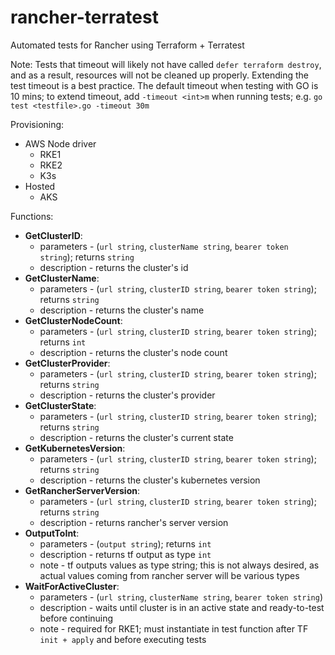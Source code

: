 # rancher-terratest

Automated tests for Rancher using Terraform + Terratest


Note: Tests that timeout will likely not have called `defer terraform destroy`, and as a result, resources will not be cleaned up properly. Extending the test timeout is a best practice. The default timeout when testing with GO is 10 mins; to extend timeout, add `-timeout <int>m` when running tests; e.g. `go test <testfile>.go -timeout 30m`


Provisioning:
- AWS Node driver
  - RKE1
  - RKE2
  - K3s
- Hosted
  - AKS



Functions:
- **GetClusterID**: 
  - parameters - (`url string`, `clusterName string`, `bearer token string`); returns `string`
  - description - returns the cluster's id
- **GetClusterName**:
  - parameters - (`url string`, `clusterID string`, `bearer token string`); returns `string`
  - description - returns the cluster's name
- **GetClusterNodeCount**:
  - parameters - (`url string`, `clusterID string`, `bearer token string`); returns `int`
  - description - returns the cluster's node count
- **GetClusterProvider**:
  - parameters - (`url string`, `clusterID string`, `bearer token string`); returns `string`
  - description - returns the cluster's provider
- **GetClusterState**:
  - parameters - (`url string`, `clusterID string`, `bearer token string`); returns `string`
  - description - returns the cluster's current state
- **GetKubernetesVersion**:
  - parameters - (`url string`, `clusterID string`, `bearer token string`); returns `string`
  - description - returns the cluster's kubernetes version
- **GetRancherServerVersion**:
  - parameters - (`url string`, `clusterID string`, `bearer token string`); returns `string`
  - description - returns rancher's server version
- **OutputToInt**:
  - parameters - (`output string`); returns `int`
  - description - returns tf output as type `int`
  - note - tf outputs values as type string; this is not always desired, as actual values coming from rancher server will be various types
- **WaitForActiveCluster**:
  - parameters - (`url string`, `clusterName string`, `bearer token string`)
  - description - waits until cluster is in an active state and ready-to-test before continuing
  - note - required for RKE1; must instantiate in test function after TF `init + apply` and before executing tests
